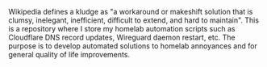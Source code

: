 Wikipedia defines a kludge as "a workaround or makeshift solution that is clumsy, inelegant, inefficient, difficult to extend, and hard to maintain". This is a repository where I store my homelab automation scripts such as Cloudflare DNS record updates, Wireguard daemon restart, etc. The purpose is to develop automated solutions to homelab annoyances and for general quality of life improvements.
